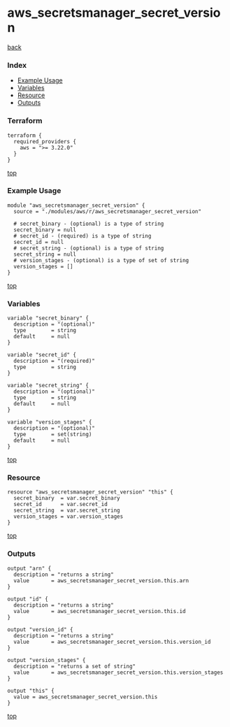 # aws_secretsmanager_secret_version

[back](../aws.md)

### Index

- [Example Usage](#example-usage)
- [Variables](#variables)
- [Resource](#resource)
- [Outputs](#outputs)

### Terraform

```hcl
terraform {
  required_providers {
    aws = ">= 3.22.0"
  }
}
```

[top](#index)

### Example Usage

```hcl
module "aws_secretsmanager_secret_version" {
  source = "./modules/aws/r/aws_secretsmanager_secret_version"

  # secret_binary - (optional) is a type of string
  secret_binary = null
  # secret_id - (required) is a type of string
  secret_id = null
  # secret_string - (optional) is a type of string
  secret_string = null
  # version_stages - (optional) is a type of set of string
  version_stages = []
}
```

[top](#index)

### Variables

```hcl
variable "secret_binary" {
  description = "(optional)"
  type        = string
  default     = null
}

variable "secret_id" {
  description = "(required)"
  type        = string
}

variable "secret_string" {
  description = "(optional)"
  type        = string
  default     = null
}

variable "version_stages" {
  description = "(optional)"
  type        = set(string)
  default     = null
}
```

[top](#index)

### Resource

```hcl
resource "aws_secretsmanager_secret_version" "this" {
  secret_binary  = var.secret_binary
  secret_id      = var.secret_id
  secret_string  = var.secret_string
  version_stages = var.version_stages
}
```

[top](#index)

### Outputs

```hcl
output "arn" {
  description = "returns a string"
  value       = aws_secretsmanager_secret_version.this.arn
}

output "id" {
  description = "returns a string"
  value       = aws_secretsmanager_secret_version.this.id
}

output "version_id" {
  description = "returns a string"
  value       = aws_secretsmanager_secret_version.this.version_id
}

output "version_stages" {
  description = "returns a set of string"
  value       = aws_secretsmanager_secret_version.this.version_stages
}

output "this" {
  value = aws_secretsmanager_secret_version.this
}
```

[top](#index)